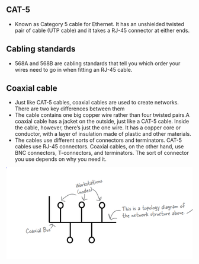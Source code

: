 ## CAT-5
* Known as Category 5 cable for Ethernet. It has an unshielded twisted pair of cable (UTP cable) and it takes a RJ-45 connector at either ends. 

## Cabling standards
* 568A and 568B are cabling standards that tell you which order your wires
need to go in when fitting an RJ-45 cable.

## Coaxial cable
* Just like CAT-5 cables, coaxial cables are used to create networks. There are
two key differences between them
* The cable contains one big copper wire rather than four
twisted pairs.A coaxial cable has a jacket on the outside, just like a CAT-5 cable. Inside
the cable, however, there’s just the one wire. It has a copper core or
conductor, with a layer of insulation made of plastic and other materials.
* The cables use different sorts of connectors and terminators.
CAT-5 cables use RJ-45 connectors. Coaxial cables, on the other hand, use
BNC connectors, T-connectors, and terminators. The sort of connector you
use depends on why you need it.

![Network Topology](./assets/network-topology.PNG)

